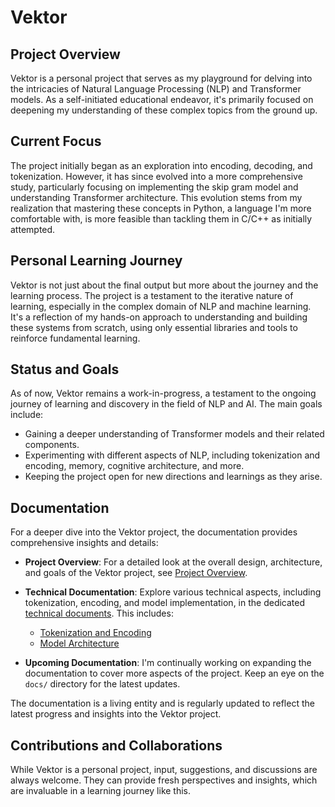 # Vektor

## Project Overview

Vektor is a personal project that serves as my playground for delving into the
intricacies of Natural Language Processing (NLP) and Transformer models. As a
self-initiated educational endeavor, it's primarily focused on deepening my
understanding of these complex topics from the ground up.

## Current Focus

The project initially began as an exploration into encoding, decoding, and
tokenization. However, it has since evolved into a more comprehensive study,
particularly focusing on implementing the skip gram model and understanding
Transformer architecture. This evolution stems from my realization that
mastering these concepts in Python, a language I'm more comfortable with, is
more feasible than tackling them in C/C++ as initially attempted.

## Personal Learning Journey

Vektor is not just about the final output but more about the journey and the
learning process. The project is a testament to the iterative nature of
learning, especially in the complex domain of NLP and machine learning. It's a
reflection of my hands-on approach to understanding and building these systems
from scratch, using only essential libraries and tools to reinforce fundamental
learning.

## Status and Goals

As of now, Vektor remains a work-in-progress, a testament to the ongoing journey
of learning and discovery in the field of NLP and AI. The main goals include:

- Gaining a deeper understanding of Transformer models and their related
  components.
- Experimenting with different aspects of NLP, including tokenization and
  encoding, memory, cognitive architecture, and more.
- Keeping the project open for new directions and learnings as they arise.

## Documentation

For a deeper dive into the Vektor project, the documentation provides
comprehensive insights and details:

- **Project Overview**: For a detailed look at the overall design, architecture,
  and goals of the Vektor project, see
  [Project Overview](docs/VektorProjectOverview.md).

- **Technical Documentation**: Explore various technical aspects, including
  tokenization, encoding, and model implementation, in the dedicated
  [technical documents](docs/). This includes:

  - [Tokenization and Encoding](docs/tokenization/)
  - [Model Architecture](docs/model/)

- **Upcoming Documentation**: I'm continually working on expanding the
  documentation to cover more aspects of the project. Keep an eye on the `docs/`
  directory for the latest updates.

The documentation is a living entity and is regularly updated to reflect the
latest progress and insights into the Vektor project.

## Contributions and Collaborations

While Vektor is a personal project, input, suggestions, and discussions are
always welcome. They can provide fresh perspectives and insights, which are
invaluable in a learning journey like this.

